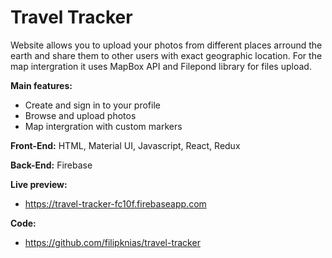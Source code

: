 # Travel Tracker

Website allows you to upload your photos from different places arround the earth and share them to other users with exact geographic location. For the map intergration it uses MapBox API and Filepond library for files upload.

**Main features:** 
- Create and sign in to your profile
- Browse and upload photos
- Map intergration with custom markers

**Front-End:** HTML, Material UI, Javascript, React, Redux

**Back-End:** Firebase

**Live preview:**
- https://travel-tracker-fc10f.firebaseapp.com

**Code:**
- https://github.com/filipknias/travel-tracker
